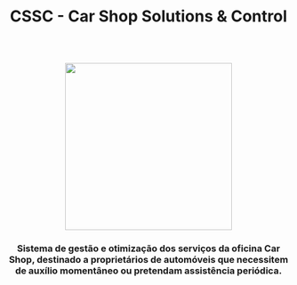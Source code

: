 <h1 align="center">CSSC - Car Shop Solutions & Control</h1>
<br> <br> 
<p align="center">
  <img height="300" src="https://github.com/TiagoFialho0/ESA_Projeto/assets/146856980/194b2e0c-578b-4dee-9665-9d4dd79145bd">
</p>

<h3 align="center">
  Sistema de gestão e otimização dos serviços da oficina Car Shop, destinado a proprietários de automóveis que necessitem de auxílio momentâneo ou pretendam assistência periódica.
</h3>
